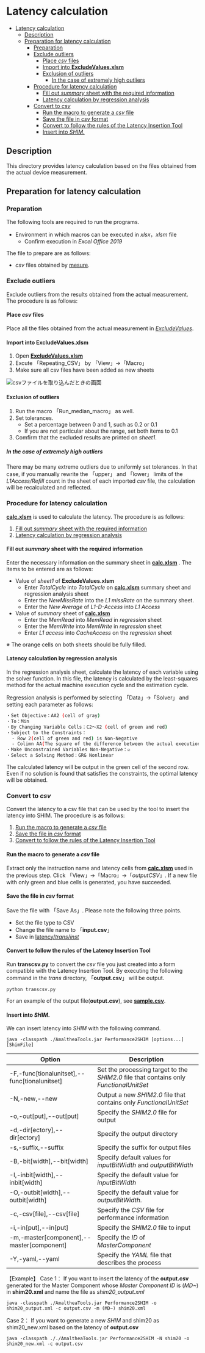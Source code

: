 # Latency calculation

- [Latency calculation](#latency-calculation)
  - [Description](#description)
  - [Preparation for latency calculation](#preparation-for-latency-calculation)
    - [Preparation](#preparation)
    - [Exclude outliers](#exclude-outliers)
      - [Place *csv* files](#place-csv-files)
      - [Import into **ExcludeValues.xlsm**](#import-into-excludevaluesxlsm)
      - [Exclusion of outliers](#exclusion-of-outliers)
        - [In the case of extremely high outliers](#in-the-case-of-extremely-high-outliers)
    - [Procedure for latency calculation](#procedure-for-latency-calculation)
      - [Fill out *summary* sheet with the required information](#fill-out-summary-sheet-with-the-required-information)
      - [Latency calculation by regression analysis](#latency-calculation-by-regression-analysis)
    - [Convert to *csv*](#convert-to-csv)
      - [Run the macro to generate a *csv* file](#run-the-macro-to-generate-a-csv-file)
      - [Save the file in *csv* format](#save-the-file-in-csv-format)
      - [Convert to follow the rules of the Latency Insertion Tool](#convert-to-follow-the-rules-of-the-latency-insertion-tool)
      - [Insert into  *SHIM*.](#insert-into--shim)

## Description

This directory provides latency calculation based on the files obtained from the actual device measurement.

## Preparation for latency calculation
### Preparation

The following tools are required to run the programs.

+ Environment in which macros can be executed in *xlsx*，*xlsm* file
  + Confirm execution in *Excel Office 2019*

The file to prepare are as follows:

+ *csv* files obtained by [mesure](../mesure).

### Exclude outliers

Exclude outliers from the results obtained from the actual measurement. 
The procedure is as follows:

#### Place *csv* files

Place all the files obtained from the actual measurement in [*ExcludeValues*](/ExcludeValues).

#### Import into **ExcludeValues.xlsm** 

1. Open [**ExcludeValues.xlsm**](/ExcludeValues/ExcludeValues.xlsm) 
2. Excute 「Repeating_CSV」 by 「View」→「Macro」
3. Make sure all csv files have been added as new sheets

![csvファイルを取り込んだときの画面](../images/csv.bmp)

#### Exclusion of outliers

1. Run the macro 「Run_median_macro」 as well.
2. Set tolerances.
   + Set a percentage between 0 and 1, such as 0.2 or 0.1
   + If you are not particular about the range, set both items to 0.1
3. Comfirm that the excluded results are printed on *sheet1*.

##### In the case of extremely high outliers

There may be many extreme outliers due to uniformly set tolerances.
In that case, if you manually rewrite the 「upper」 and 「lower」 limits of the *L1Access/Refill* count in the sheet of each imported *csv* file, the calculation will be recalculated and reflected.

### Procedure for latency calculation

[**calc.xlsm**](/calc.xlsm) is used to calculate the latency. 
The procedure is as follows:

1. [Fill out *summary* sheet with the required information](#Fill-out-*summary*-sheet-with-the-required-information)
2. [Latency calculation by regression analysis](#Latency-calculation-by-regression-analysis)

#### Fill out *summary* sheet with the required information

Enter the necessary information on the summary sheet in [**calc.xlsm**](/calc.xlsm) .
The items to be entered are as follows:

+ Value of *sheet1* of **ExcludeValues.xlsm**
  + Enter *TotalCycle* into *TotalCycle* on [**calc.xlsm**](/calc.xlsm) summary sheet and regression analysis sheet
  + Enter the *NewMissRate* into the *L1 missRate* on the summary sheet.
  + Enter the *New Average* of *L1-D-Access* into *L1 Access*
+ Value of *summary* sheet of [**calc.xlsm**](/calc.xlsm)
  + Enter the *MemRead* into *MemRead* in *regression* sheet
  + Enter the *MemWrite* into *MemWrite* in *regression* sheet
  + Enter *L1 access* into *CacheAccess* on the *regression* sheet

※ The orange cells on both sheets should be fully filled.

#### Latency calculation by regression analysis

In the regression analysis sheet, calculate the latency of each variable using the solver function.
In this file, the latency is calculated by the least-squares method for the actual machine execution cycle and the estimation cycle.

Regression analysis is performed by selecting 「Data」→「Solver」 and setting each parameter as follows:

```bash
・Set Objective：AA2 (cell of gray)
・To：Min
・By Changing Variable Cells：C2～X2 (cell of green and red)
・Subject to the Constraints：
  - Row 2(cell of green and red) is Non-Negative
  - Colimn AA(The square of the difference between the actual execution cycle and the estimation cycle) is within ±0.2
・Make Unconstrained Variables Non-Negative：☑
・Select a Solving Method：GRG Nonlinear
```

The calculated latency will be output in the green cell of the second row.
Even if no solution is found that satisfies the constraints, the optimal latency will be obtained.

### Convert to *csv*

Convert the latency to a csv file that can be used by the tool to insert the latency into SHIM. 
The procedure is as follows:

1. [Run the macro to generate a *csv* file](#Run-the-macro-to-generate-a-*csv*file)
2. [Save the file in *csv* format](#Save-the-file-in-*csv*-format)
3. [Convert to follow the rules of the Latency Insertion Tool](#Convert-to-follow-the-rules-of-the-Latency-Insertion-Tool.)

#### Run the macro to generate a *csv* file

Extract only the instruction name and latency cells from [**calc.xlsm**](/calc.xlsm) used in the previous step.
Click 「View」→「Macro」→「*outputCSV*」. 
If a new file with only green and blue cells is generated, you have succeeded.

#### Save the file in *csv* format

Save the file with 「Save As」. Please note the following three points.

+ Set the file type to CSV
+ Change the file name to 「**input.csv**」
+ Save in [latency/*trans*/*inst*](trans/inst)

#### Convert to follow the rules of the Latency Insertion Tool

Run **transcsv.py** to convert the *csv* file you just created into a form compatible with the Latency Insertion Tool.
By executing the following command in the *trans* directory, 「**output.csv**」 will be output.

`python transcsv.py`

For an example of the output file(**output.csv**), see [**sample.csv**](./trans/sample.csv).

#### Insert into  *SHIM*.

We can insert latency into *SHIM* with the following command.

```console
java -classpath ./AmaltheaTools.jar Performance2SHIM [options...] [ShimFile]
```

|Option　　                                            |Description                                                                             |
|---                                                   |---                                                                                     |
|\-F,\-func\[tionalunitset\],\-\-func\[tionalunitset\] |Set the processing target to the _SHIM2\.0_ file that contains only _FunctionalUnitSet_ |
|\-N,\-new,\-\-new                                     |Output a new _SHIM2\.0_ file that contains only _FunctionalUnitSet_                     |
|\-o,\-out\[put\],\-\-out\[put\]                       |Specify the _SHIM2\.0_ file for output                                                  |
|\-d,\-dir\[ectory\],\-\-dir\[ectory\]                 |Specify the output directory                                                            |
|\-s,\-suffix,\-\-suffix                               |Specify the suffix for output files                                                     |
|\-B,\-bit\[width\],\-\-bit\[width\]                   |Specify default values for _inputBitWidth_ and _outputBitWidth_                         |
|\-I,\-inbit\[width\],\-\-inbit\[width\]               |Specify the default value for _inputBitWidth_                                           |
|\-O,\-outbit\[width\],\-\-outbit\[width\]             |Specify the default value for _outputBitWidth_.                                         |
|\-c,\-csv\[file\],\-\-csv\[file\]                     |Specify the _CSV_ file for performance information                                      |
|\-i,\-in\[put\],\-\-in\[put\]                         |Specify the _SHIM2\.0_ file to input                                                    |
|\-m,\-master\[component\],\-\-master\[component\]     |Specify the _ID_ of _MasterComponent_                                                   |
|\-Y,\-yaml,\-\-yaml                                   |Specify the _YAML_ file that describes the process                                      |


【Example】
Case 1：
If you want to insert the latency of the **output.csv** generated for the Master Component whose *Master Component ID* is (*MD~*) in **shim20.xml** and name the file as *shim20_output.xml*

```console
java -classpath ./AmaltheaTools.jar Performance2SHIM -o shim20_output.xml -c output.csv -m (MD~) shim20.xml
```

Case 2：
If you want to generate a new *SHIM* and shim20 as shim20_new.xml based on the latency of **output.csv**

```console
java -classpath ././AmaltheaTools.jar Performance2SHIM -N shim20 -o shim20_new.xml -c output.csv
```